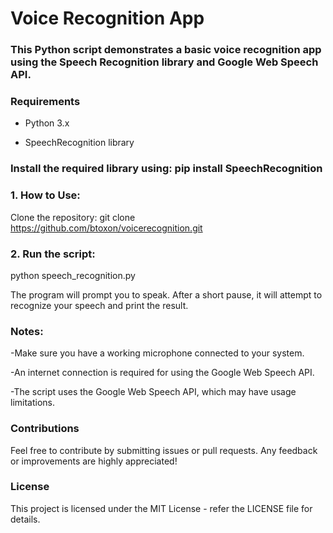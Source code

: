 # Voice Recognition App
### This Python script demonstrates a basic voice recognition app using the Speech Recognition library and Google Web Speech API.

### Requirements
- Python 3.x
  
- SpeechRecognition library

### Install the required library using: pip install SpeechRecognition

### 1. How to Use:
Clone the repository:
git clone https://github.com/btoxon/voicerecognition.git

### 2. Run the script:
python speech_recognition.py

The program will prompt you to speak. After a short pause, it will attempt to recognize your speech and print the result.

### Notes:
-Make sure you have a working microphone connected to your system.

-An internet connection is required for using the Google Web Speech API.

-The script uses the Google Web Speech API, which may have usage limitations.

### Contributions
Feel free to contribute by submitting issues or pull requests. Any feedback or improvements are highly appreciated!

### License
This project is licensed under the MIT License - refer the LICENSE file for details.




